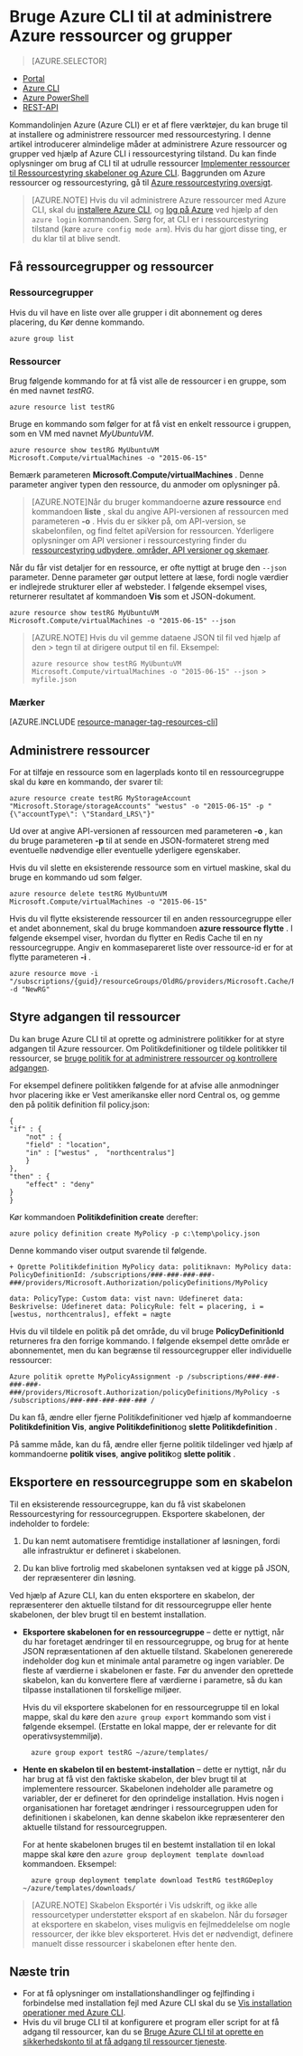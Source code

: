 
<properties
    pageTitle="Administrere ressourcer med Azure CLI | Microsoft Azure"
    description="Bruge Azure kommandolinjen (CLI) til at administrere Azure ressourcer og grupper"
    editor=""
    manager="timlt"
    documentationCenter=""
    authors="dlepow"
    services="azure-resource-manager"/>

<tags
    ms.service="azure-resource-manager"
    ms.workload="multiple"
    ms.tgt_pltfrm="vm-multiple"
    ms.devlang="na"
    ms.topic="article"
    ms.date="08/22/2016"
    ms.author="danlep"/>

# <a name="use-the-azure-cli-to-manage-azure-resources-and-resource-groups"></a>Bruge Azure CLI til at administrere Azure ressourcer og grupper


> [AZURE.SELECTOR]
- [Portal](azure-portal/resource-group-portal.md) 
- [Azure CLI](xplat-cli-azure-resource-manager.md)
- [Azure PowerShell](powershell-azure-resource-manager.md)
- [REST-API](resource-manager-rest-api.md)


Kommandolinjen Azure (Azure CLI) er et af flere værktøjer, du kan bruge til at installere og administrere ressourcer med ressourcestyring. I denne artikel introducerer almindelige måder at administrere Azure ressourcer og grupper ved hjælp af Azure CLI i ressourcestyring tilstand. Du kan finde oplysninger om brug af CLI til at udrulle ressourcer [Implementer ressourcer til Ressourcestyring skabeloner og Azure CLI](resource-group-template-deploy-cli.md). Baggrunden om Azure ressourcer og ressourcestyring, gå til [Azure ressourcestyring oversigt](azure-resource-manager/resource-group-overview.md).

>[AZURE.NOTE] Hvis du vil administrere Azure ressourcer med Azure CLI, skal du [installere Azure CLI](xplat-cli-install.md), og [log på Azure](xplat-cli-connect.md) ved hjælp af den `azure login` kommandoen. Sørg for, at CLI er i ressourcestyring tilstand (køre `azure config mode arm`). Hvis du har gjort disse ting, er du klar til at blive sendt.



## <a name="get-resource-groups-and-resources"></a>Få ressourcegrupper og ressourcer

### <a name="resource-groups"></a>Ressourcegrupper

Hvis du vil have en liste over alle grupper i dit abonnement og deres placering, du Kør denne kommando.

    azure group list
    

### <a name="resources"></a>Ressourcer
 Brug følgende kommando for at få vist alle de ressourcer i en gruppe, som én med navnet *testRG*.

    azure resource list testRG

Bruge en kommando som følger for at få vist en enkelt ressource i gruppen, som en VM med navnet *MyUbuntuVM*.

    azure resource show testRG MyUbuntuVM Microsoft.Compute/virtualMachines -o "2015-06-15"
    
Bemærk parameteren **Microsoft.Compute/virtualMachines** . Denne parameter angiver typen den ressource, du anmoder om oplysninger på.
    
>[AZURE.NOTE]Når du bruger kommandoerne **azure ressource** end kommandoen **liste** , skal du angive API-versionen af ressourcen med parameteren **-o** . Hvis du er sikker på, om API-version, se skabelonfilen, og find feltet apiVersion for ressourcen. Yderligere oplysninger om API versioner i ressourcestyring finder du [ressourcestyring udbydere, områder, API versioner og skemaer](resource-manager-supported-services.md).

Når du får vist detaljer for en ressource, er ofte nyttigt at bruge den `--json` parameter. Denne parameter gør output lettere at læse, fordi nogle værdier er indlejrede strukturer eller af websteder. I følgende eksempel vises, returnerer resultatet af kommandoen **Vis** som et JSON-dokument.

    azure resource show testRG MyUbuntuVM Microsoft.Compute/virtualMachines -o "2015-06-15" --json

>[AZURE.NOTE] Hvis du vil gemme dataene JSON til fil ved hjælp af den &gt; tegn til at dirigere output til en fil. Eksempel:
>
> `azure resource show testRG MyUbuntuVM Microsoft.Compute/virtualMachines -o "2015-06-15" --json > myfile.json`

### <a name="tags"></a>Mærker

[AZURE.INCLUDE [resource-manager-tag-resources-cli](../includes/resource-manager-tag-resources-cli.md)]

## <a name="manage-resources"></a>Administrere ressourcer


For at tilføje en ressource som en lagerplads konto til en ressourcegruppe skal du køre en kommando, der svarer til:

    azure resource create testRG MyStorageAccount "Microsoft.Storage/storageAccounts" "westus" -o "2015-06-15" -p "{\"accountType\": \"Standard_LRS\"}"
    
Ud over at angive API-versionen af ressourcen med parameteren **-o** , kan du bruge parameteren **-p** til at sende en JSON-formateret streng med eventuelle nødvendige eller eventuelle yderligere egenskaber.
    
    
Hvis du vil slette en eksisterende ressource som en virtuel maskine, skal du bruge en kommando ud som følger.

    azure resource delete testRG MyUbuntuVM Microsoft.Compute/virtualMachines -o "2015-06-15"

Hvis du vil flytte eksisterende ressourcer til en anden ressourcegruppe eller et andet abonnement, skal du bruge kommandoen **azure ressource flytte** . I følgende eksempel viser, hvordan du flytter en Redis Cache til en ny ressourcegruppe. Angiv en kommasepareret liste over ressource-id er for at flytte parameteren **-i** .


    azure resource move -i "/subscriptions/{guid}/resourceGroups/OldRG/providers/Microsoft.Cache/Redis/examplecache" -d "NewRG"

## <a name="control-access-to-resources"></a>Styre adgangen til ressourcer

Du kan bruge Azure CLI til at oprette og administrere politikker for at styre adgangen til Azure ressourcer. Om Politikdefinitioner og tildele politikker til ressourcer, se [bruge politik for at administrere ressourcer og kontrollere adgangen](resource-manager-policy.md).

For eksempel definere politikken følgende for at afvise alle anmodninger hvor placering ikke er Vest amerikanske eller nord Central os, og gemme den på politik definition fil policy.json:

    {
    "if" : {
        "not" : {
        "field" : "location",
        "in" : ["westus" ,  "northcentralus"]
        }
    },
    "then" : {
        "effect" : "deny"
    }
    }

Kør kommandoen **Politikdefinition create** derefter:

    azure policy definition create MyPolicy -p c:\temp\policy.json
    
Denne kommando viser output svarende til følgende.

    + Oprette Politikdefinition MyPolicy data: politiknavn: MyPolicy data: PolicyDefinitionId: /subscriptions/###-###-###-###-###/providers/Microsoft.Authorization/policyDefinitions/MyPolicy

    data: PolicyType: Custom data: vist navn: Udefineret data: Beskrivelse: Udefineret data: PolicyRule: felt = placering, i = [westus, northcentralus], effekt = nægte

 Hvis du vil tildele en politik på det område, du vil bruge **PolicyDefinitionId** returneres fra den forrige kommando. I følgende eksempel dette område er abonnementet, men du kan begrænse til ressourcegrupper eller individuelle ressourcer:

    Azure politik oprette MyPolicyAssignment -p /subscriptions/###-###-###-###-###/providers/Microsoft.Authorization/policyDefinitions/MyPolicy -s /subscriptions/###-###-###-###-### /

Du kan få, ændre eller fjerne Politikdefinitioner ved hjælp af kommandoerne **Politikdefinition Vis**, **angive Politikdefinition**og **slette Politikdefinition** .

På samme måde, kan du få, ændre eller fjerne politik tildelinger ved hjælp af kommandoerne **politik vises**, **angive politik**og **slette politik** .


## <a name="export-a-resource-group-as-a-template"></a>Eksportere en ressourcegruppe som en skabelon

Til en eksisterende ressourcegruppe, kan du få vist skabelonen Ressourcestyring for ressourcegruppen. Eksportere skabelonen, der indeholder to fordele:

1. Du kan nemt automatisere fremtidige installationer af løsningen, fordi alle infrastruktur er defineret i skabelonen.

2. Du kan blive fortrolig med skabelonen syntaksen ved at kigge på JSON, der repræsenterer din løsning.

Ved hjælp af Azure CLI, kan du enten eksportere en skabelon, der repræsenterer den aktuelle tilstand for dit ressourcegruppe eller hente skabelonen, der blev brugt til en bestemt installation.

* **Eksportere skabelonen for en ressourcegruppe** – dette er nyttigt, når du har foretaget ændringer til en ressourcegruppe, og brug for at hente JSON repræsentationen af den aktuelle tilstand. Skabelonen genererede indeholder dog kun et minimale antal parametre og ingen variabler. De fleste af værdierne i skabelonen er faste. Før du anvender den oprettede skabelon, kan du konvertere flere af værdierne i parametre, så du kan tilpasse installationen til forskellige miljøer.

    Hvis du vil eksportere skabelonen for en ressourcegruppe til en lokal mappe, skal du køre den `azure group export` kommando som vist i følgende eksempel. (Erstatte en lokal mappe, der er relevante for dit operativsystemmiljø).

        azure group export testRG ~/azure/templates/

* **Hente en skabelon til en bestemt-installation** – dette er nyttigt, når du har brug at få vist den faktiske skabelon, der blev brugt til at implementere ressourcer. Skabelonen indeholder alle parametre og variabler, der er defineret for den oprindelige installation. Hvis nogen i organisationen har foretaget ændringer i ressourcegruppen uden for definitionen i skabelonen, kan denne skabelon ikke repræsenterer den aktuelle tilstand for ressourcegruppen.

    For at hente skabelonen bruges til en bestemt installation til en lokal mappe skal køre den `azure group deployment template download` kommandoen. Eksempel:

        azure group deployment template download TestRG testRGDeploy ~/azure/templates/downloads/
 
>[AZURE.NOTE] Skabelon Eksportér i Vis udskrift, og ikke alle ressourcetyper understøtter eksport af en skabelon. Når du forsøger at eksportere en skabelon, vises muligvis en fejlmeddelelse om nogle ressourcer, der ikke blev eksporteret. Hvis det er nødvendigt, definere manuelt disse ressourcer i skabelonen efter hente den.



## <a name="next-steps"></a>Næste trin

* For at få oplysninger om installationshandlinger og fejlfinding i forbindelse med installation fejl med Azure CLI skal du se [Vis installation operationer med Azure CLI](resource-manager-troubleshoot-deployments-cli.md).
* Hvis du vil bruge CLI til at konfigurere et program eller script for at få adgang til ressourcer, kan du se [Bruge Azure CLI til at oprette en sikkerhedskonto til at få adgang til ressourcer tjeneste](resource-group-authenticate-service-principal-cli.md).


